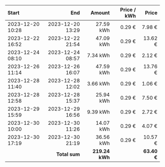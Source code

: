 | Start            |              End |         Amount | Price / kWh |       Price |
| :--------------- | ---------------: | -------------: | ----------: | ----------: |
| 2023-12-20 10:28 | 2023-12-20 13:29 |      27.59 kWh |      0.29 € |      7.98 € |
| 2023-12-22 16:52 | 2023-12-22 21:54 |      47.09 kWh |      0.29 € |     13.62 € |
| 2023-12-24 08:10 | 2023-12-24 08:57 |       7.34 kWh |      0.29 € |      2.12 € |
| 2023-12-26 11:14 | 2023-12-26 16:07 |      47.59 kWh |      0.29 € |     13.76 € |
| 2023-12-28 11:40 | 2023-12-28 12:02 |       3.66 kWh |      0.29 € |      1.06 € |
| 2023-12-28 12:58 | 2023-12-28 15:37 |      25.94 kWh |      0.29 € |      7.50 € |
| 2023-12-29 15:59 | 2023-12-29 16:56 |       9.39 kWh |      0.29 € |      2.72 € |
| 2023-12-30 10:00 | 2023-12-30 11:26 |      14.07 kWh |      0.29 € |      4.07 € |
| 2023-12-30 17:19 | 2023-12-30 21:19 |      36.56 kWh |      0.29 € |     10.57 € |
|                  |    **Total sum** | **219.24 kWh** |             | **63.40 €** |